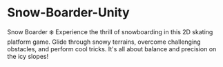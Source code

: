 # Snow-Boarder-Unity
Snow Boarder ❄️ Experience the thrill of snowboarding in this 2D skating platform game. Glide through snowy terrains, overcome challenging obstacles, and perform cool tricks. It's all about balance and precision on the icy slopes!
